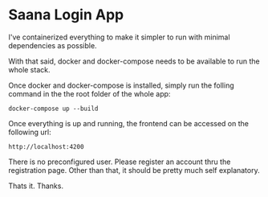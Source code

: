 # Saana Login App

I've containerized everything to make it simpler to run
with minimal dependencies as possible.

With that said, docker and docker-compose needs to be
available to run the whole stack.

Once docker and docker-compose is installed, simply run
the folling command in the the root folder of the whole app:

```
docker-compose up --build
```

Once everything is up and running, the frontend can be
accessed on the following url:

```
http://localhost:4200
```

There is no preconfigured user. Please register an account
thru the registration page. Other than that, it should be
pretty much self explanatory. 

Thats it. Thanks.
